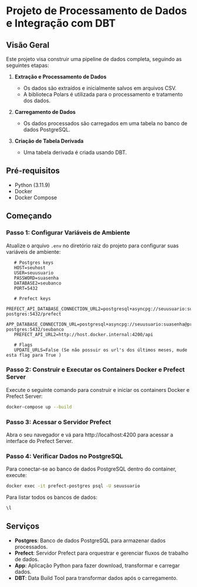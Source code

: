 # Projeto de Processamento de Dados e Integração com DBT

## Visão Geral

Este projeto visa construir uma pipeline de dados completa, seguindo as seguintes etapas:

1. **Extração e Processamento de Dados**
   - Os dados são extraídos e inicialmente salvos em arquivos CSV.
   - A biblioteca Polars é utilizada para o processamento e tratamento dos dados.

2. **Carregamento de Dados**
   - Os dados processados são carregados em uma tabela no banco de dados PostgreSQL.

3. **Criação de Tabela Derivada**
   - Uma tabela derivada é criada usando DBT.


## Pré-requisitos

- Python (3.11.9)
- Docker
- Docker Compose

## Começando

### Passo 1: Configurar Variáveis de Ambiente

Atualize o arquivo `.env` no diretório raiz do projeto para configurar suas variáveis de ambiente:

```
   # Postgres keys
   HOST=seuhost
   USER=seuusuario
   PASSWORD=suasenha
   DATABASE2=seubanco
   PORT=5432

   # Prefect keys
   PREFECT_API_DATABASE_CONNECTION_URL2=postgresql+asyncpg://seuusuario:suasenha@prefect-postgres:5432/prefect
   APP_DATABASE_CONNECTION_URL=postgresql+asyncpg://seuusuario:suasenha@prefect-postgres:5432/seubanco
   PREFECT_API_URL2=http://host.docker.internal:4200/api

   # Flags
   UPDATE_URLS=False (Se não possuir os url's dos últimos meses, mude esta flag para True )
```

### Passo 2: Construir e Executar os Containers Docker e Prefect Server

Execute o seguinte comando para construir e iniciar os containers Docker e Prefect Server:

```sh
docker-compose up --build
```

### Passo 3: Acessar o Servidor Prefect

Abra o seu navegador e vá para http://localhost:4200 para acessar a interface do Prefect Server.

### Passo 4: Verificar Dados no PostgreSQL

Para conectar-se ao banco de dados PostgreSQL dentro do container, execute:

```sh
docker exec -it prefect-postgres psql -U seuusuario 
```

Para listar todos os bancos de dados:

```sh
\l
```

## Serviços

- **Postgres**: Banco de dados PostgreSQL para armazenar dados processados.
- **Prefect**: Servidor Prefect para orquestrar e gerenciar fluxos de trabalho de dados.
- **App**: Aplicação Python para fazer download, transformar e carregar dados.
- **DBT**: Data Build Tool para transformar dados após o carregamento.